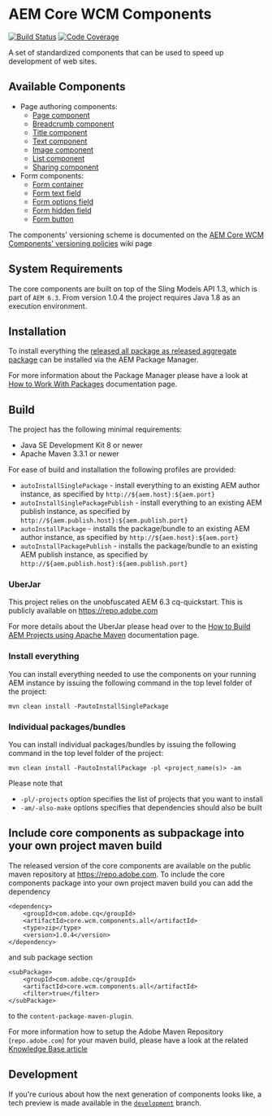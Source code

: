 # AEM Core WCM Components
[![Build Status](https://travis-ci.org/Adobe-Marketing-Cloud/aem-core-wcm-components.png?branch=master)](https://travis-ci.org/Adobe-Marketing-Cloud/aem-core-wcm-components)
[![Code Coverage](https://codecov.io/gh/Adobe-Marketing-Cloud/aem-core-wcm-components/branch/master/graph/badge.svg)](https://codecov.io/gh/Adobe-Marketing-Cloud/aem-core-wcm-components)

A set of standardized components that can be used to speed up development of web sites.

## Available Components

* Page authoring components:
  * [Page component](content/src/content/jcr_root/apps/core/wcm/components/page/v1/page)
  * [Breadcrumb component](content/src/content/jcr_root/apps/core/wcm/components/breadcrumb/v1/breadcrumb)
  * [Title component](content/src/content/jcr_root/apps/core/wcm/components/title/v1/title)
  * [Text component](content/src/content/jcr_root/apps/core/wcm/components/text/v1/text)
  * [Image component](content/src/content/jcr_root/apps/core/wcm/components/image/v1/image)
  * [List component](content/src/content/jcr_root/apps/core/wcm/components/list/v1/list)
  * [Sharing component](content/src/content/jcr_root/apps/core/wcm/components/sharing/v1/sharing)
* Form components:
  * [Form container](content/src/content/jcr_root/apps/core/wcm/components/form/container/v1/container)
  * [Form text field](content/src/content/jcr_root/apps/core/wcm/components/form/text/v1/text)
  * [Form options field](content/src/content/jcr_root/apps/core/wcm/components/form/options/v1/options)
  * [Form hidden field](content/src/content/jcr_root/apps/core/wcm/components/form/hidden/v1/hidden)
  * [Form button](content/src/content/jcr_root/apps/core/wcm/components/form/button/v1/button)

The components' versioning scheme is documented on the [AEM Core WCM Components' versioning policies](https://github.com/Adobe-Marketing-Cloud/aem-core-wcm-components/wiki/Versioning-policies) wiki page

## System Requirements

The core components are built on top of the Sling Models API 1.3, which is part of `AEM 6.3`. From version 1.0.4 the project requires Java 1.8 as an execution environment.

## Installation

To install everything the [released all package as released aggregate package](https://github.com/Adobe-Marketing-Cloud/aem-core-wcm-components/releases) can be installed via the AEM Package Manager.

For more information about the Package Manager please have a look at [How to Work With Packages](https://docs.adobe.com/docs/en/aem/6-2/administer/content/package-manager.html) documentation page.

## Build

The project has the following minimal requirements:
* Java SE Development Kit 8 or newer
* Apache Maven 3.3.1 or newer

For ease of build and installation the following profiles are provided:

 * ``autoInstallSinglePackage`` - install everything to an existing AEM author instance, as specified by ``http://${aem.host}:${aem.port}``
 * ``autoInstallSinglePackagePublish`` - install everything to an existing AEM publish instance, as specified by ``http://${aem.publish.host}:${aem.publish.port}``
 * ``autoInstallPackage`` - installs the package/bundle to an existing AEM author instance, as specified by ``http://${aem.host}:${aem.port}``
 * ``autoInstallPackagePublish`` - installs the package/bundle to an existing AEM publish instance, as specified by ``http://${aem.publish.host}:${aem.publish.port}``

### UberJar

This project relies on the unobfuscated AEM 6.3 cq-quickstart. This is publicly available on https://repo.adobe.com

For more details about the UberJar please head over to the
[How to Build AEM Projects using Apache Maven](https://docs.adobe.com/docs/en/aem/6-2/develop/dev-tools/ht-projects-maven.html#What%20is%20the%20UberJar?)
documentation page.

### Install everything

You can install everything needed to use the components on your running AEM instance by issuing the following command in the top level folder of the project:

    mvn clean install -PautoInstallSinglePackage

### Individual packages/bundles

You can install individual packages/bundles by issuing the following command in the top level folder of the project:

    mvn clean install -PautoInstallPackage -pl <project_name(s)> -am

Please note that

 * ``-pl/-projects`` option specifies the list of projects that you want to install
 * ``-am/-also-make`` options specifies that dependencies should also be built

## Include core components as subpackage into your own project maven build

The released version of the core components are available on the public maven repository at https://repo.adobe.com. To include the 
core components package into your own project maven build you can add the dependency
 ```
 <dependency>
     <groupId>com.adobe.cq</groupId>
     <artifactId>core.wcm.components.all</artifactId>
     <type>zip</type>
     <version>1.0.4</version>
 </dependency>
 ```
 
 and sub package section
 ```
 <subPackage>
     <groupId>com.adobe.cq</groupId>
     <artifactId>core.wcm.components.all</artifactId>
     <filter>true</filter>
 </subPackage>
 ```
 
 to the `content-package-maven-plugin`.
 
 For more information how to setup the Adobe Maven Repository (`repo.adobe.com`) for your maven build, please have a look at the 
 related [Knowledge Base article](https://helpx.adobe.com/experience-manager/kb/SetUpTheAdobeMavenRepository.html)

## Development
If you're curious about how the next generation of components looks like, a tech preview is made available in the
[`development`](https://github.com/Adobe-Marketing-Cloud/aem-core-wcm-components/tree/development) branch.
